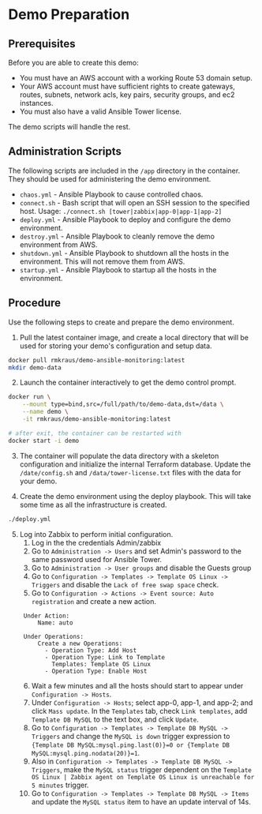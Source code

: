 # Demo Preparation

## Prerequisites

Before you are able to create this demo:
  - You must have an AWS account with a working Route 53 domain setup.
  - Your AWS account must have sufficient rights to create gateways, routes, subnets, network acls, key pairs, security groups, and ec2 instances.
  - You must also have a valid Ansible Tower license.

The demo scripts will handle the rest.

## Administration Scripts

The following scripts are included in the `/app` directory in the container. They should be used for administering the demo environment.

  - `chaos.yml` - Ansible Playbook to cause controlled chaos.
  - `connect.sh` - Bash script that will open an SSH session to the specified host. Usage: `./connect.sh [tower|zabbix|app-0|app-1|app-2]`
  - `deploy.yml` - Ansible Playbook to deploy and configure the demo environment.
  - `destroy.yml` - Ansible Playbook to cleanly remove the demo environment from AWS.
  - `shutdown.yml` - Ansible Playbook to shutdown all the hosts in the environment. This will not remove them from AWS.
  - `startup.yml` - Ansible Playbook to startup all the hosts in the environment.

## Procedure

Use the following steps to create and prepare the demo environment.

1. Pull the latest container image, and create a local directory that will be used for storing your demo's configuration and setup data.

```bash
docker pull rmkraus/demo-ansible-monitoring:latest
mkdir demo-data
```

2. Launch the container interactively to get the demo control prompt.

```bash
docker run \
    --mount type=bind,src=/full/path/to/demo-data,dst=/data \
    --name demo \
    -it rmkraus/demo-ansible-monitoring:latest

# after exit, the container can be restarted with
docker start -i demo
```

3. The container will populate the data directory with a skeleton configuration and initialize the internal Terraform database. Update the `/date/config.sh` and `/data/tower-license.txt` files with the data for your demo.

4. Create the demo environment using the deploy playbook. This will take some time as all the infrastructure is created.

```bash
./deploy.yml
```

5. Log into Zabbix to perform initial configuration.
   1. Log in the the credentials Admin/zabbix
   2. Go to `Administration -> Users` and set Admin's password to the same password used for Ansible Tower.
   3. Go to `Administration -> User groups` and disable the Guests group
   4. Go to `Configuration -> Templates -> Template OS Linux -> Triggers` and disable the `Lack of free swap space` check.
   5. Go to `Configuration -> Actions -> Event source: Auto registration` and create a new action.
   ```
    Under Action:
        Name: auto

    Under Operations:
        Create a new Operations:
          - Operation Type: Add Host
          - Operation Type: Link to Template
            Templates: Template OS Linux
          - Operation Type: Enable Host
   ```
   6. Wait a few minutes and all the hosts should start to appear under `Configuration -> Hosts`.
   7. Under `Configuration -> Hosts`; select app-0, app-1, and app-2; and click `Mass update`. In the `Templates` tab, check `Link templates`, add `Template DB MySQL` to the text box, and click `Update`.
   8. Go to `Configuration -> Templates -> Template DB MySQL -> Triggers` and change the `MySQL is down` trigger expression to `{Template DB MySQL:mysql.ping.last(0)}=0 or {Template DB MySQL:mysql.ping.nodata(20)}=1`.
   9. Also in `Configuration -> Templates -> Template DB MySQL -> Triggers`, make the `MySQL status` trigger dependent on the `Template OS Linux | Zabbix agent on Template OS Linux is unreachable for 5 minutes` trigger.
   10. Go to `Configuration -> Templates -> Template DB MySQL -> Items` and update the `MySQL status` item to have an update interval of 14s.
